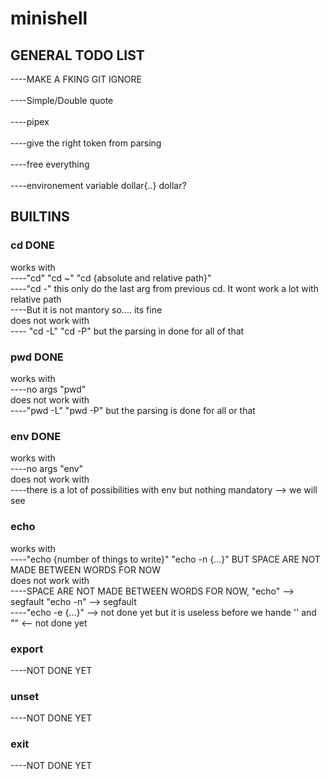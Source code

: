 # minishell

## GENERAL TODO LIST

----MAKE A FKING GIT IGNORE <br /><br />
----Simple/Double quote <br /><br />
----pipex <br /><br />
----give the right token from parsing <br /><br />
----free everything<br /><br />
----environement variable dollar{..} dollar?

## BUILTINS

### cd  DONE
  works with <br />
  ----"cd" "cd ~" "cd {absolute and relative path}" <br />
  ----"cd -" this only do the last arg from previous cd. It wont work a lot with relative path <br />
  ----But it is not mantory so.... its fine <br />
  does not work with <br />
  ---- "cd -L" "cd -P" but the parsing in done for all of that <br />
  
### pwd DONE
  works with <br />
  ----no args "pwd" <br />
  does not work with <br />
  ----"pwd -L" "pwd -P" but the parsing is done for all or that <br />

### env DONE
  works with <br />
  ----no args "env" <br />
  does not work with <br />
  ----there is a lot of possibilities with env but nothing mandatory --> we will see

### echo
  works with  <br />
  ----"echo {number of things to write}" "echo -n {...}" BUT SPACE ARE NOT MADE BETWEEN WORDS FOR NOW <br />
  does not work with <br />
  ----SPACE ARE NOT MADE BETWEEN WORDS FOR NOW, "echo" --> segfault "echo -n" --> segfault <br />
  ----"echo -e {...}" --> not done yet but it is useless before we hande '' and "" <-- not done yet

  ### export
  ----NOT DONE YET
  ### unset
  ----NOT DONE YET
  ### exit
  ----NOT DONE YET

